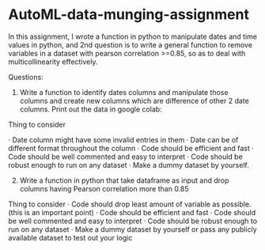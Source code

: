 # AutoML-data-munging-assignment
In this assignment, I wrote a function in python to manipulate dates and time values in python, and 2nd question is to write a general function to remove variables in a dataset with pearson correlation >=0.85, so as to deal with multicollinearity effectively.

Questions:
1) Write a function to identify dates columns and manipulate those columns and create new columns which are difference of other 2 date columns. Print out the data in google colab:

Thing to consider

· Date column might have some invalid entries in them
· Date can be of different format throughout the column
· Code should be efficient and fast
· Code should be well commented and easy to interpret
· Code should be robust enough to run on any dataset
· Make a dummy dataset by yourself.

2) Write a function in python that take dataframe as input and drop columns having Pearson correlation more than 0.85

Thing to consider
· Code should drop least amount of variable as possible. (this is an important point)
· Code should be efficient and fast
· Code should be well commented and easy to interpret
· Code should be robust enough to run on any dataset
· Make a dummy dataset by yourself or pass any publicly available dataset to test out your logic

